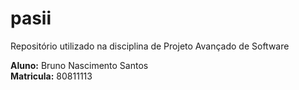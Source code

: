 pasii
=====

Repositório utilizado na disciplina de Projeto Avançado de Software


<strong>Aluno:</strong> Bruno Nascimento Santos
<br/><strong>Matricula:</strong> 80811113
